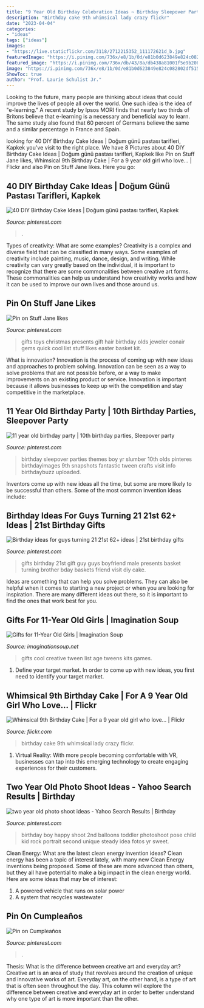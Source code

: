 ```yaml
---
title: "9 Year Old Birthday Celebration Ideas ~ Birthday Sleepover Parties Themes Boy Yr Slumber 10th Olds Pinteres Birthdayimages 9th Snapshots Fantastic Tween Crafts Visit Info Birthdaybuzz Uploaded"
description: "Birthday cake 9th whimsical lady crazy flickr"
date: "2023-04-04"
categories:
- "ideas"
tags: ["ideas"]
images:
- "https://live.staticflickr.com/3118/2712215352_111172621d_b.jpg"
featuredImage: "https://i.pinimg.com/736x/e8/1b/0d/e81b0d623849e824c082802df5154fd4---year-old-girl-sleepover-party--year-old-girls-birthday-party-ideas.jpg"
featured_image: "https://i.pinimg.com/736x/db/43/8a/db438a81001f5e9b2082332022567aa6---year-pictures-happy-birthday-photos.jpg"
image: "https://i.pinimg.com/736x/e8/1b/0d/e81b0d623849e824c082802df5154fd4---year-old-girl-sleepover-party--year-old-girls-birthday-party-ideas.jpg"
ShowToc: true
author: "Prof. Laurie Schulist Jr."
---
```



Looking to the future, many people are thinking about ideas that could improve the lives of people all over the world. One such idea is the idea of "e-learning." A recent study by Ipsos MORI finds that nearly two thirds of Britons believe that e-learning is a necessary and beneficial way to learn. The same study also found that 60 percent of Germans believe the same and a similar percentage in France and Spain. 

	

		
looking for 40 DIY Birthday Cake Ideas | Doğum günü pastası tarifleri, Kapkek you've visit to the right place. We have 8 Pictures about 40 DIY Birthday Cake Ideas | Doğum günü pastası tarifleri, Kapkek like Pin on Stuff Jane likes, Whimsical 9th Birthday Cake | For a 9 year old girl who love… | Flickr and also Pin on Stuff Jane likes. Here you go:
		
    
## 40 DIY Birthday Cake Ideas | Doğum Günü Pastası Tarifleri, Kapkek

<img loading=lazy src="https://i.pinimg.com/736x/b6/f0/ca/b6f0cadd46b81ade1dca0c56f155d217.jpg" onerror="this.onerror=null;this.src='https://tse2.mm.bing.net/th?id=OIP.s-OQWZUARITU0ydSASDzSQHaLH&amp;pid=15.1';" alt="40 DIY Birthday Cake Ideas | Doğum günü pastası tarifleri, Kapkek">

_Source: pinterest.com_

>. 

	

Types of creativity: What are some examples?
Creativity is a complex and diverse field that can be classified in many ways. Some examples of creativity include painting, music, dance, design, and writing. While creativity can vary greatly based on the individual, it is important to recognize that there are some commonalities between creative art forms. These commonalities can help us understand how creativity works and how it can be used to improve our own lives and those around us.

    
## Pin On Stuff Jane Likes

<img loading=lazy src="https://i.pinimg.com/736x/52/a1/f3/52a1f3ea50fd2cf89f4108fe9931832c--dye-hair-inexpensive-gift.jpg" onerror="this.onerror=null;this.src='https://tse3.mm.bing.net/th?id=OIP.6XRR4TQeEkRNYVYrrdR3NQHaPv&amp;pid=15.1';" alt="Pin on Stuff Jane likes">

_Source: pinterest.com_

>gifts toys christmas presents gift hair birthday olds jeweler conair gems quick cool list stuff likes easter basket kit. 

	

What is innovation?
Innovation is the process of coming up with new ideas and approaches to problem solving. Innovation can be seen as a way to solve problems that are not possible before, or a way to make improvements on an existing product or service. Innovation is important because it allows businesses to keep up with the competition and stay competitive in the marketplace.

    
## 11 Year Old Birthday Party | 10th Birthday Parties, Sleepover Party

<img loading=lazy src="https://i.pinimg.com/736x/e8/1b/0d/e81b0d623849e824c082802df5154fd4---year-old-girl-sleepover-party--year-old-girls-birthday-party-ideas.jpg" onerror="this.onerror=null;this.src='https://tse4.mm.bing.net/th?id=OIP.9f6jYLzjmVw9oSsreKbNngHaNI&amp;pid=15.1';" alt="11 year old birthday party | 10th birthday parties, Sleepover party">

_Source: pinterest.com_

>birthday sleepover parties themes boy yr slumber 10th olds pinteres birthdayimages 9th snapshots fantastic tween crafts visit info birthdaybuzz uploaded. 

	

Inventors come up with new ideas all the time, but some are more likely to be successful than others. Some of the most common invention ideas include:

    
## Birthday Ideas For Guys Turning 21 21st 62+ Ideas | 21st Birthday Gifts

<img loading=lazy src="https://i.pinimg.com/736x/15/91/d9/1591d918848bebecf52ff610c88fbe20.jpg" onerror="this.onerror=null;this.src='https://tse2.mm.bing.net/th?id=OIP.kFZZACn-QNgrML5cGsUIAgAAAA&amp;pid=15.1';" alt="Birthday ideas for guys turning 21 21st 62+ ideas | 21st birthday gifts">

_Source: pinterest.com_

>gifts birthday 21st gift guy guys boyfriend male presents basket turning brother bday baskets friend visit diy cake. 

	

Ideas are something that can help you solve problems. They can also be helpful when it comes to starting a new project or when you are looking for inspiration. There are many different ideas out there, so it is important to find the ones that work best for you.

    
## Gifts For 11-Year Old Girls | Imagination Soup

<img loading=lazy src="http://imaginationsoup.net/wp-content/uploads/2014/11/creative-gifts-for-11-year-old-girls.jpg" onerror="this.onerror=null;this.src='https://tse3.mm.bing.net/th?id=OIP.3hQ4cQnu8k7dXgURKd84mAHaSn&amp;pid=15.1';" alt="Gifts for 11-Year Old Girls | Imagination Soup">

_Source: imaginationsoup.net_

>gifts cool creative tween list age tweens kits games. 

	

1. Define your target market. In order to come up with new ideas, you first need to identify your target market.

    
## Whimsical 9th Birthday Cake | For A 9 Year Old Girl Who Love… | Flickr

<img loading=lazy src="https://live.staticflickr.com/3118/2712215352_111172621d_b.jpg" onerror="this.onerror=null;this.src='https://tse1.mm.bing.net/th?id=OIP.hzMQ_952gdUFSYfLNNwqYwHaJ4&amp;pid=15.1';" alt="Whimsical 9th Birthday Cake | For a 9 year old girl who love… | Flickr">

_Source: flickr.com_

>birthday cake 9th whimsical lady crazy flickr. 

	

1. Virtual Reality: With more people becoming comfortable with VR, businesses can tap into this emerging technology to create engaging experiences for their customers.

    
## Two Year Old Photo Shoot Ideas - Yahoo Search Results | Birthday

<img loading=lazy src="https://i.pinimg.com/736x/db/43/8a/db438a81001f5e9b2082332022567aa6---year-pictures-happy-birthday-photos.jpg" onerror="this.onerror=null;this.src='https://tse4.mm.bing.net/th?id=OIP.CRGs6OHdS4C482hV5SITWwHaLH&amp;pid=15.1';" alt="two year old photo shoot ideas - Yahoo Search Results | Birthday">

_Source: pinterest.com_

>birthday boy happy shoot 2nd balloons toddler photoshoot pose child kid rock portrait second unique steady idea fotos yr sweet. 

	

Clean Energy: What are the latest clean energy invention ideas?
Clean energy has been a topic of interest lately, with many new Clean Energy inventions being proposed. Some of these are more advanced than others, but they all have potential to make a big impact in the clean energy world. Here are some ideas that may be of interest: 
1. A powered vehicle that runs on solar power 
2. A system that recycles wastewater 

    
## Pin On Cumpleaños

<img loading=lazy src="https://i.pinimg.com/736x/7c/cd/ca/7ccdca9ede962eaa398775d5961f0831.jpg" onerror="this.onerror=null;this.src='https://tse2.mm.bing.net/th?id=OIP.wAyTgBJ_Sk1ltlhFM4TeOwHaLX&amp;pid=15.1';" alt="Pin on Cumpleaños">

_Source: pinterest.com_

>. 

	

Thesis: What is the difference between creative art and everyday art?
Creative art is an area of study that revolves around the creation of unique and innovative works of art. Everyday art, on the other hand, is a type of art that is often seen throughout the day. This column will explore the difference between creative and everyday art in order to better understand why one type of art is more important than the other.

